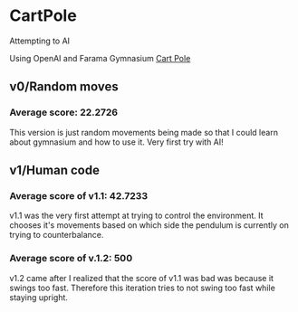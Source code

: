 # CartPole

Attempting to AI

Using OpenAI and Farama Gymnasium [Cart Pole](https://gymnasium.farama.org/environments/classic_control/cart_pole/)

## v0/Random moves

### Average score: 22.2726

This version is just random movements being made so that I could learn about gymnasium and how to use it. Very first try with AI!

## v1/Human code

### Average score of v1.1: 42.7233

v1.1 was the very first attempt at trying to control the environment. It chooses it's movements based on which side the pendulum is currently on trying to counterbalance.

### Average score of v.1.2: 500

v1.2 came after I realized that the score of v1.1 was bad was because it swings too fast. Therefore this iteration tries to not swing too fast while staying upright.
